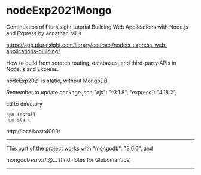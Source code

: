 # nodeExp2021Mongo

Continuation of Pluralsight tutorial 
Building Web Applications with Node.js and Express
by Jonathan Mills

https://app.pluralsight.com/library/courses/nodejs-express-web-applications-building/

How to build from scratch  routing, databases, and third-party APIs in Node.js and Express.

nodeExp2021 is static, without MongoDB


Remember to update package.json
"ejs": "^3.1.8",
 "express": "4.18.2",

cd to directory

	npm install
	npm start
http://localhost:4000/

---------

This part of the project works with
"mongodb": "3.6.6",
and 

mongodb+srv://<username>:<password>@<clustername>...
(find notes for Globomantics)



---------







